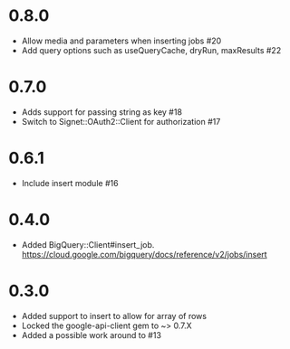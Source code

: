 # 0.8.0
* Allow media and parameters when inserting jobs #20
* Add query options such as useQueryCache, dryRun, maxResults #22

# 0.7.0
* Adds support for passing string as key #18
* Switch to Signet::OAuth2::Client for authorization #17

# 0.6.1
* Include insert module #16

# 0.4.0
* Added BigQuery::Client#insert_job. https://cloud.google.com/bigquery/docs/reference/v2/jobs/insert

# 0.3.0
* Added support to insert to allow for array of rows
* Locked the google-api-client gem to ~> 0.7.X
* Added a possible work around to #13
